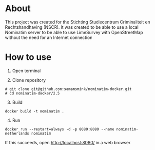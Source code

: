 About
===
This project was created for the Stichting Studiecentrum Criminaliteit en Rechtshandhaving (NSCR). It was created to be able to use a local Nominatim server to be able to use LimeSurvey with OpenStreetMap without the need for an Internet connection

How to use
===
1. Open terminal


2. Clone repository

  ```
  # git clone git@github.com:samansmink/nominatim-docker.git
  # cd nominatim-docker/2.5
  ```

3. Build 

  ```
  docker build -t nominatim .
  ```
4. Run

  ```
  docker run --restart=always -d -p 8080:8080 --name nominatim-netherlands nominatim
  ```
  If this succeeds, open [http://localhost:8080/](http:/localhost:8080) in a web browser

